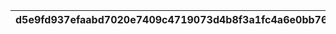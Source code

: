 |d5e9fd937efaabd7020e7409c4719073d4b8f3a1fc4a6e0bb76972dc5bcaa861|6fc8b03cc85520dcc53f1e50e9bb67528b5f86cc42e27ae95b5694b3b0ecff6e|7b7d145cf9dc06811353221d7db691c0dc92eeeb6396cb60667a92634780ddcc|3a096ca692ab085451101314cc6773a8f69432ccc358bd6b9e0f1ea5913ce53d|f334e93f4354b3bdb5df7d168d06038cc84aada86019b3fdbaf457fec6a35d9e|da3f54e07cb1a43fd33e918a181438fdb7e3edecea4de69e821a2a97ddf6a048|16110076986f11577b63f28a39659500b202c2e612acb77741f445bcdda08c9e|96ae1ee1577ffdc6a5fbafa3e33c01b385464e8b517471636a6f7c7d6ab9b353|87cc2c250dc350adfb89454f6303c7ea38c05c60669196fff0d7695a833cc595|c2811b70a40f01ae2b4b41d11a3d0561cf5c911fb8d6c325260cce5a6d28e577|aa3f91efa36858698dc0b1809001c1c938b528148abd162fdfe0e42280bc0337|
| --- | --- | --- | --- | --- | --- | --- | --- | --- | --- | --- |